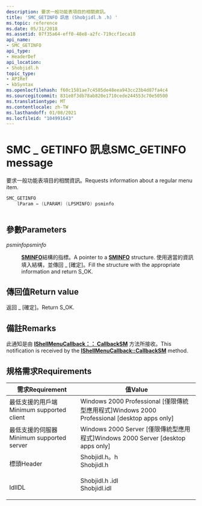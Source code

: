 ```yaml
---
description: 要求一般功能表項目的相關資訊。
title: 'SMC_GETINFO 訊息 (Shobjidl.h .h) '
ms.topic: reference
ms.date: 05/31/2018
ms.assetid: 07f35a64-eff0-48e8-a2fc-719ccf1eca18
api_name:
- SMC_GETINFO
api_type:
- HeaderDef
api_location:
- Shobjidl.h
topic_type:
- APIRef
- kbSyntax
ms.openlocfilehash: f60c1581ae7c4585de48eea943cc23b4d87fa4c4
ms.sourcegitcommit: 831e8f3db78ab820e1710cede244553c70e50500
ms.translationtype: MT
ms.contentlocale: zh-TW
ms.lasthandoff: 01/08/2021
ms.locfileid: "104991643"
---
```

# <a name="smc_getinfo-message"></a><span data-ttu-id="f710a-103">SMC \_ GETINFO 訊息</span><span class="sxs-lookup"><span data-stu-id="f710a-103">SMC\_GETINFO message</span></span>

<span data-ttu-id="f710a-104">要求一般功能表項目的相關資訊。</span><span class="sxs-lookup"><span data-stu-id="f710a-104">Requests information about a regular menu item.</span></span>


```C++
SMC_GETINFO 
    lParam = (LPARAM) (LPSMINFO) psminfo
            
```



## <a name="parameters"></a><span data-ttu-id="f710a-105">參數</span><span class="sxs-lookup"><span data-stu-id="f710a-105">Parameters</span></span>

<dl> <dt>

<span data-ttu-id="f710a-106">*psminfo*</span><span class="sxs-lookup"><span data-stu-id="f710a-106">*psminfo*</span></span> 
</dt> <dd>

<span data-ttu-id="f710a-107">[**SMINFO**](/windows/win32/api/shobjidl_core/ns-shobjidl_core-sminfo)結構的指標。</span><span class="sxs-lookup"><span data-stu-id="f710a-107">A pointer to a [**SMINFO**](/windows/win32/api/shobjidl_core/ns-shobjidl_core-sminfo) structure.</span></span> <span data-ttu-id="f710a-108">使用適當的資訊填入結構，並傳回 \_ [確定]。</span><span class="sxs-lookup"><span data-stu-id="f710a-108">Fill the structure with the appropriate information and return S\_OK.</span></span>

</dd> </dl>

## <a name="return-value"></a><span data-ttu-id="f710a-109">傳回值</span><span class="sxs-lookup"><span data-stu-id="f710a-109">Return value</span></span>

<span data-ttu-id="f710a-110">返回 \_ [確定]。</span><span class="sxs-lookup"><span data-stu-id="f710a-110">Return S\_OK.</span></span>

## <a name="remarks"></a><span data-ttu-id="f710a-111">備註</span><span class="sxs-lookup"><span data-stu-id="f710a-111">Remarks</span></span>

<span data-ttu-id="f710a-112">此通知是由 [**IShellMenuCallback：： CallbackSM**](/windows/desktop/api/shobjidl_core/nf-shobjidl_core-ishellmenucallback-callbacksm) 方法所接收。</span><span class="sxs-lookup"><span data-stu-id="f710a-112">This notification is received by the [**IShellMenuCallback::CallbackSM**](/windows/desktop/api/shobjidl_core/nf-shobjidl_core-ishellmenucallback-callbacksm) method.</span></span>

## <a name="requirements"></a><span data-ttu-id="f710a-113">規格需求</span><span class="sxs-lookup"><span data-stu-id="f710a-113">Requirements</span></span>



| <span data-ttu-id="f710a-114">需求</span><span class="sxs-lookup"><span data-stu-id="f710a-114">Requirement</span></span> | <span data-ttu-id="f710a-115">值</span><span class="sxs-lookup"><span data-stu-id="f710a-115">Value</span></span> |
|-------------------------------------|-----------------------------------------------------------------------------------------|
| <span data-ttu-id="f710a-116">最低支援的用戶端</span><span class="sxs-lookup"><span data-stu-id="f710a-116">Minimum supported client</span></span><br/> | <span data-ttu-id="f710a-117">Windows 2000 Professional \[僅限傳統型應用程式\]</span><span class="sxs-lookup"><span data-stu-id="f710a-117">Windows 2000 Professional \[desktop apps only\]</span></span><br/>                              |
| <span data-ttu-id="f710a-118">最低支援的伺服器</span><span class="sxs-lookup"><span data-stu-id="f710a-118">Minimum supported server</span></span><br/> | <span data-ttu-id="f710a-119">Windows 2000 Server \[僅限傳統型應用程式\]</span><span class="sxs-lookup"><span data-stu-id="f710a-119">Windows 2000 Server \[desktop apps only\]</span></span><br/>                                    |
| <span data-ttu-id="f710a-120">標頭</span><span class="sxs-lookup"><span data-stu-id="f710a-120">Header</span></span><br/>                   | <dl> <span data-ttu-id="f710a-121"><dt>Shobjidl.h。h</dt></span><span class="sxs-lookup"><span data-stu-id="f710a-121"><dt>Shobjidl.h</dt></span></span> </dl>   |
| <span data-ttu-id="f710a-122">Idl</span><span class="sxs-lookup"><span data-stu-id="f710a-122">IDL</span></span><br/>                      | <dl> <span data-ttu-id="f710a-123"><dt>Shobjidl.h .idl</dt></span><span class="sxs-lookup"><span data-stu-id="f710a-123"><dt>Shobjidl.idl</dt></span></span> </dl> |



 

 




